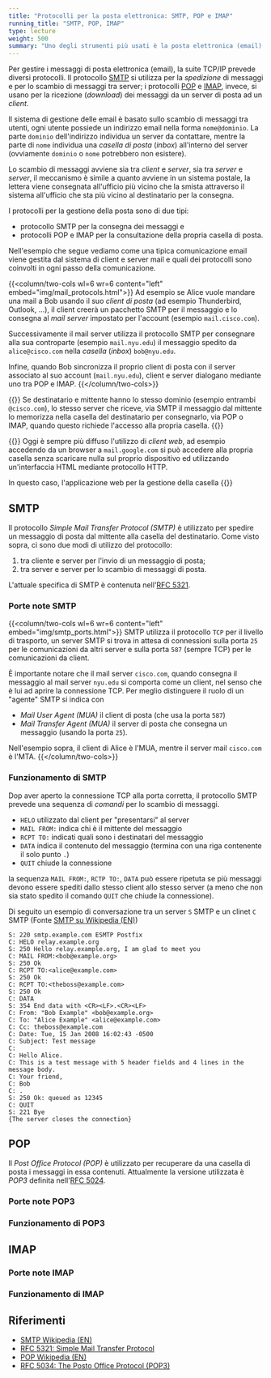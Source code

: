 ```yaml
---
title: "Protocolli per la posta elettronica: SMTP, POP e IMAP"
running_title: "SMTP, POP, IMAP"
type: lecture
weight: 500
summary: "Uno degli strumenti più usati è la posta elettronica (email). I protocolli SMTP, POP e IMAP che permettono l'utilizzo di questo servizio sono l'argomento di questa lezione"
---
```


Per gestire i messaggi di posta elettronica (email), la suite TCP/IP prevede diversi
protocolli. Il protocollo [SMTP](#smtp) si utilizza per la *spedizione* di messaggi e
per lo scambio di messaggi tra server; i protocolli [POP](#pop) e [IMAP](#imap),
invece, si usano per la ricezione (*download*) dei messaggi da un server di posta
ad un *client*.

Il sistema di gestione delle email è basato sullo scambio di messaggi tra utenti, ogni
utente possiede un indirizzo email nella forma `nome@dominio`. La parte `dominio`
dell'indirizzo individua un server da contattare, mentre la parte di `nome` individua
una *casella di posta* (*inbox*) all'interno del server (ovviamente `dominio` o
`nome` potrebbero non esistere).

Lo scambio di messaggi avviene sia tra *client* e *server*, sia tra *server* e *server*,
il meccanismo è simile a quanto avviene in un sistema postale, la lettera viene
consegnata all'ufficio più vicino che la smista attraverso il sistema all'ufficio che
sta più vicino al destinatario per la consegna.

I protocolli per la gestione della posta sono di due tipi:
* protocollo SMTP per la consegna dei messaggi e
* protocolli POP e IMAP per la consultazione della propria casella di posta.

Nell'esempio che segue vediamo come una tipica comunicazione email viene gestita dal
sistema di client e server mail e quali dei protocolli sono coinvolti in ogni passo
della comunicazione.

{{<column/two-cols wl=6 wr=6 content="left" embed="img/mail_protocols.html">}}
Ad esempio se Alice vuole mandare una mail a Bob usando il suo *client di posta*
(ad esempio Thunderbird, Outlook, ...), il client creerà un pacchetto SMTP per il
messaggio e lo consegna al *mail server* impostato per l'account (esempio `mail.cisco.com`).

Successivamente il mail server utilizza il protocollo SMTP per consegnare alla sua controparte
(esempio `mail.nyu.edu`) il messaggio spedito da `alice@cisco.com` nella *casella* (*inbox*)
`bob@nyu.edu`.

Infine, quando Bob sincronizza il proprio client di posta con il server associato al
suo account (`mail.nyu.edu`), client e server dialogano mediante uno tra POP e IMAP.
{{</column/two-cols>}}

{{<important>}}
Se destinatario e mittente hanno lo stesso dominio (esempio entrambi `@cisco.com`), lo
stesso server che riceve, via SMTP il messaggio dal mittente lo memorizza nella casella
del destinatario per consegnarlo, via POP o IMAP, quando questo richiede l'accesso alla
propria casella.
{{</important>}}

{{<attention title="Client Web">}}
Oggi è sempre più diffuso l'utilizzo di *client web*, ad esempio accedendo da un browser
a `mail.google.com` si può accedere alla propria casella senza scaricare nulla sul proprio
dispositivo ed utilizzando un'interfaccia HTML mediante protocollo HTTP.

In questo caso, l'applicazione web per la gestione della casella
{{</attention>}}

## SMTP
Il protocollo *Simple Mail Transfer Protocol (SMTP)* è utilizzato per spedire un messaggio di posta
dal mittente alla casella del destinatario. Come visto sopra, ci sono due modi di utilizzo del
protocollo:
1. tra cliente e server per l'invio di un messaggio di posta;
2. tra server e server per lo scambio di messaggi di posta.

L'attuale specifica di SMTP è contenuta nell'[RFC 5321][1].

### Porte note SMTP

{{<column/two-cols wl=6 wr=6 content="left" embed="img/smtp_ports.html">}}
SMTP utilizza il protocollo `TCP` per il livello di trasporto, un server SMTP si trova in
attesa di connessioni sulla porta `25` per le comunicazioni da altri server e sulla porta
`587` (sempre TCP) per le comunicazioni da client.

È importante notare che il mail server `cisco.com`, quando consegna il messaggio al mail
server `nyu.edu` si comporta come un client, nel senso che è lui ad aprire la connessione
TCP. Per meglio distinguere il ruolo di un "agente" SMTP si indica con
* *Mail User Agent (MUA)* il client di posta (che usa la porta `587`)
* *Mail Transfer Agent (MUA)* il server di posta che consegna un messaggio (usando la porta `25`).

Nell'esempio sopra, il client di Alice è l'MUA, mentre il server mail `cisco.com` è l'MTA.
{{</column/two-cols>}}

### Funzionamento di SMTP
Dop aver aperto la connessione TCP alla porta corretta, il protocollo SMTP prevede una
sequenza di *comandi* per lo scambio di messaggi.

* `HELO` utilizzato dal client per "presentarsi" al server
* `MAIL FROM:` indica chi è il mittente del messaggio
* `RCPT TO:` indicati quali sono i destinatari del messaggio
* `DATA` indica il contenuto del messaggio (termina con una riga contenente il solo punto `.`)
* `QUIT` chiude la connessione

la sequenza `MAIL FROM:`, `RCTP TO:`, `DATA` può essere ripetuta se più messaggi
devono essere spediti dallo stesso client allo stesso server (a meno che non sia
stato spedito il comando `QUIT` che chiude la connessione).

Di seguito un esempio di conversazione tra un server `S` SMTP e un clinet
`C` SMTP (Fonte [SMTP su Wikipedia (EN)][2])
```
S: 220 smtp.example.com ESMTP Postfix
C: HELO relay.example.org
S: 250 Hello relay.example.org, I am glad to meet you
C: MAIL FROM:<bob@example.org>
S: 250 Ok
C: RCPT TO:<alice@example.com>
S: 250 Ok
C: RCPT TO:<theboss@example.com>
S: 250 Ok
C: DATA
S: 354 End data with <CR><LF>.<CR><LF>
C: From: "Bob Example" <bob@example.org>
C: To: "Alice Example" <alice@example.com>
C: Cc: theboss@example.com
C: Date: Tue, 15 Jan 2008 16:02:43 -0500
C: Subject: Test message
C:
C: Hello Alice.
C: This is a test message with 5 header fields and 4 lines in the message body.
C: Your friend,
C: Bob
C: .
S: 250 Ok: queued as 12345
C: QUIT
S: 221 Bye
{The server closes the connection}
```

## POP
Il *Post Office Protocol (POP)* è utilizzato per recuperare da una casella di posta
i messaggi in essa contenuti. Attualmente la versione utilizzata è *POP3* definita
nell'[RFC 5024][4].

### Porte note POP3

### Funzionamento di POP3

## IMAP

### Porte note IMAP

### Funzionamento di IMAP

## Riferimenti
* [SMTP Wikipedia (EN)][2]
* [RFC 5321: Simple Mail Transfer Protocol][1]
* [POP Wikipedia (EN)][3]
* [RFC 5034: The Posto Office Protocol (POP3)][4]

[1]: https://datatracker.ietf.org/doc/html/rfc5321
[2]: https://en.wikipedia.org/wiki/Simple_Mail_Transfer_Protocol
[3]: https://en.wikipedia.org/wiki/Post_Office_Protocol
[4]: https://datatracker.ietf.org/doc/html/rfc5034
